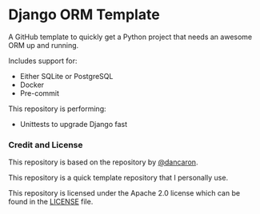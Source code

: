 # Django ORM Template

A GitHub template to quickly get a Python project
that needs an awesome ORM up and running.

Includes support for:
- Either SQLite or PostgreSQL
- Docker
- Pre-commit

This repository is performing:
- Unittests to upgrade Django fast


### Credit and License

This repository is based on the repository
by [@dancaron](https://github.com/dancaron/Django-ORM).

This repository is a quick template repository that I personally use.

This repository is licensed under the Apache 2.0 license
which can be found in the [LICENSE](./LICENSE) file.

